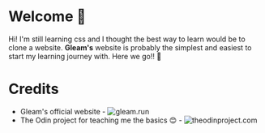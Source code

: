 # Welcome 👋

Hi! I'm still learning css and I thought the best way to learn would be to clone a website.
**Gleam's** website is probably the simplest and easiest to start my learning journey with.
Here we go!! 💖

# Credits

- Gleam's official website - ![gleam.run](https://gleam.run)
- The Odin project for teaching me the basics 😊 - ![theodinproject.com](https://www.theodinproject.com)

